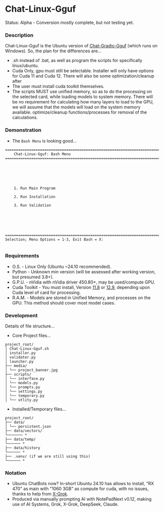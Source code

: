 # Chat-Linux-Gguf
Status: Alpha - Conversion mostly complete, but not testing yet.

### Description
Chat-Linux-Gguf is the Ubuntu version of [Chat-Gradio-Gguf](https://github.com/wiseman-timelord/Chat-Gradio-Gguf) (which runs on Windows). So, the plan for the differences are...
- .sh instead of .bat, as well as program the scripts for specifically linux/ubuntu.
- Cuda Only, gpu must still be selectable. Installer will only have options for Cuda 11 and Cuda 12. There will also be some optimization/cleanup after
- The user must install cuda toolkit themselves.
- The scripts MUST use unified memory, so as to do the processing on the selected card, while loading models to system memory. There will be no requirement for calculating how many layers to load to the GPU, we will assume that the models will load on the system memory available. optimize/cleanup functions/processes for removal of the calculations.

### Demonstration
- The `Bash Menu` is looking good...
```
===============================================================================
    Chat-Linux-Gguf: Bash Menu
===============================================================================






    1. Run Main Program

    2. Run Installation

    3. Run Validation






===============================================================================
Selection; Menu Options = 1-3, Exit Bash = X: 


```

### Requirements
- O.S. - Linux Only (Ubuntu ~24.10 recommended).
- Python - Unknown min version (will be assessed after working version, but presumed 3.8+).
- G.P.U. - nVidia with nVidia driver 450.80+, may be used/compute GPU. 
- Cuda Toolkit - You must install, Version [11.8](https://developer.nvidia.com/cuda-11-8-0-download-archive) or [12.9](https://developer.nvidia.com/cuda-12-9-0-download-archive), depending upon Cuda level of card for processing.
- R.A.M. - Models are stored in Unified Memory, and processes on the GPU. This method should cover most model cases.



### Development
Details of file structure...
- Core Project files...
```
project_root/
│ Chat-Linux-Gguf.sh
│ installer.py
│ validater.py
│ launcher.py
├── media/
│ └── project_banner.jpg
├── scripts/
│ └── interface.py
│ └── models.py
│ └── prompts.py
│ └── settings.py
│ └── temporary.py
│ └── utlity.py
```
- Installed/Temporary files...
```
project_root/
├── data/
│ └── persistent.json
├── data/vectors/
└─────── *
├── data/temp/
└────── *
├── data/history
└────── *
├── .venv/ (if we are still using this)
└────── *
```

### Notation
- Ubuntu ChatBots now? In-short Ubuntu 24.10 has allows to install, "RX 470" as main with "1060 3GB" as compute for cuda, with no issues, thanks to help from [X-Grok](www.x.com).
- Produced via manually prompting AI with NotePadNext v0.12, making use of AI Systems, Grok, X-Grok, DeepSeek, Claude.
